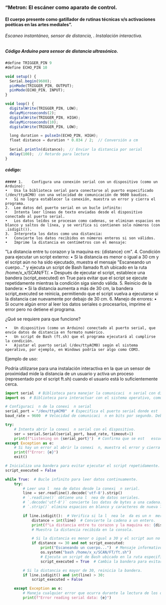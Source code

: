 ### “Metron: El escáner como aparato de control.
#### El cuerpo presente como gatillador de rutinas técnicas v/s activaciones poéticas en las artes mediales”.


###### Escaneo instantáneo, sensor de distancia, . Instalación interactiva.


##### Código Arduino para sensor de distancia ultrasónico.

```js
#define TRIGGER_PIN 9
#define ECHO_PIN 10

void setup() {
  Serial.begin(9600);
  pinMode(TRIGGER_PIN, OUTPUT);
  pinMode(ECHO_PIN, INPUT);
}

void loop() {
  digitalWrite(TRIGGER_PIN, LOW);
  delayMicroseconds(2);
  digitalWrite(TRIGGER_PIN, HIGH);
  delayMicroseconds(10);
  digitalWrite(TRIGGER_PIN, LOW);

  long duration = pulseIn(ECHO_PIN, HIGH);
  float distance = duration * 0.034 / 2;  // Conversión a cm
  
  Serial.println(distance);  // Enviar la distancia por serial
  delay(100);  // Retardo para lectura
}
```
##### código:

	##### 1.	Configura una conexión serial con un dispositivo (como un Arduino):
	•	Usa la biblioteca serial para conectarse al puerto especificado (/dev/ttyACM0) con una velocidad de comunicación de 9600 baudios.
	•	Si no logra establecer la conexión, muestra un error y cierra el programa.
	2.	Lee datos del puerto serial en un bucle infinito:
	•	Intenta leer líneas de texto enviadas desde el dispositivo conectado al puerto serial.
	•	Los datos leídos se procesan como cadenas, se eliminan espacios en blanco y saltos de línea, y se verifica si contienen solo números (con .isdigit()).
	3.	Interpreta los datos como una distancia:
	•	Convierte los datos recibidos en números enteros si son válidos.
	•	Imprime la distancia en centímetros con el mensaje:
"La distancia entre tu corazon y la maquina es: {distance} cm".
	4.	Condición para ejecutar un script externo:
	•	Si la distancia es menor o igual a 30 cm y el script aún no ha sido ejecutado, muestra el mensaje "Escaneando un cuerpo..." y ejecuta un script de Bash llamado ft.sh ubicado en la ruta /home/x_x/SCAN/FT/.
	•	Después de ejecutar el script, establece una bandera (script_executed) en True para evitar que el script se ejecute repetidamente mientras la condición siga siendo válida.
	5.	Reinicio de la bandera:
	•	Si la distancia aumenta a más de 30 cm, la bandera script_executed se reinicia, permitiendo que el script vuelva a ejecutarse si la distancia cae nuevamente por debajo de 30 cm.
	6.	Manejo de errores:
	•	Si ocurre algún error al leer los datos seriales o procesarlos, imprime el error pero no detiene el programa.

¿Qué se requiere para que funcione?

	•	Un dispositivo (como un Arduino) conectado al puerto serial, que envíe datos de distancia en formato numérico.
	•	Un script de Bash (ft.sh) que el programa ejecutará al cumplirse la condición.
	•	Ajustar el puerto serial (/dev/ttyACM0) según el sistema operativo, por ejemplo, en Windows podría ser algo como COM3.

Ejemplo de uso:

Podría utilizarse para una instalación interactiva en la que un sensor de proximidad mide la distancia de un usuario y activa un proceso (representado por el script ft.sh) cuando el usuario está lo suficientemente cerca.

```py
import serial  # Biblioteca para manejar la comunicaci  n serial con dispositivos como Arduino.
import os  # Biblioteca para interactuar con el sistema operativo, como ejecutar scripts.

# Configuraci  n de la conexi  n serial
serial_port = "/dev/ttyACM0"  # Especifica el puerto serial donde est   conectado el Arduino. Cambia esto seg  n tu sistema.
baud_rate = 9600  # Velocidad de comunicaci  n en bits por segundo. Debe coincidir con la configuraci  n del Arduino.

try:
    # Intenta abrir la conexi  n serial con el dispositivo.
    ser = serial.Serial(serial_port, baud_rate, timeout=1)  
    print(f"Listening on {serial_port}")  # Confirma que se est   escuchando en el puerto especificado.
except Exception as e:
    # Si hay un error al abrir la conexi  n, muestra el error y cierra el programa.
    print(f"Error: {e}")  
    exit()  

# Inicializa una bandera para evitar ejecutar el script repetidamente.
script_executed = False  

while True:  # Bucle infinito para leer datos continuamente.
    try:
        # Leer una l  nea de datos desde la conexi  n serial.
        line = ser.readline().decode('utf-8').strip()  
        # `.readline()` obtiene una l  nea de datos seriales.
        # `.decode('utf-8')` convierte los datos de bytes a una cadena.
        # `.strip()` elimina espacios en blanco y caracteres de nueva l  nea.

        if line.isdigit():  # Verifica si la l  nea le  da es un n  mero.
            distance = int(line)  # Convierte la cadena a un entero.
            print(f"La distancia entre tu corazon y la maquina es: {distance} cm")  
            # Muestra la distancia recibida en la consola.

            # Si la distancia es menor o igual a 30 y el script aun no ha sido ejecutado:
            if distance <= 30 and not script_executed:
                print("Escaneando un cuerpo...")  # Mensaje informativo.
                os.system("bash /home/x_x/SCAN/FT/ft.sh")
                # Ejecuta un script de Bash ubicado en la ruta especificada.
                script_executed = True  # Cambia la bandera para evitar reejecutar el script.

        # Si la distancia es mayor de 30, reinicia la bandera.
        if line.isdigit() and int(line) > 30:
            script_executed = False  

    except Exception as e:
        # Maneja cualquier error que ocurra durante la lectura de los datos seriales.
        print(f"Error reading serial data: {e}")  
```
